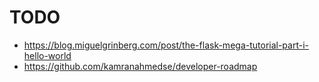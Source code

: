 # TODO

- https://blog.miguelgrinberg.com/post/the-flask-mega-tutorial-part-i-hello-world
- https://github.com/kamranahmedse/developer-roadmap


